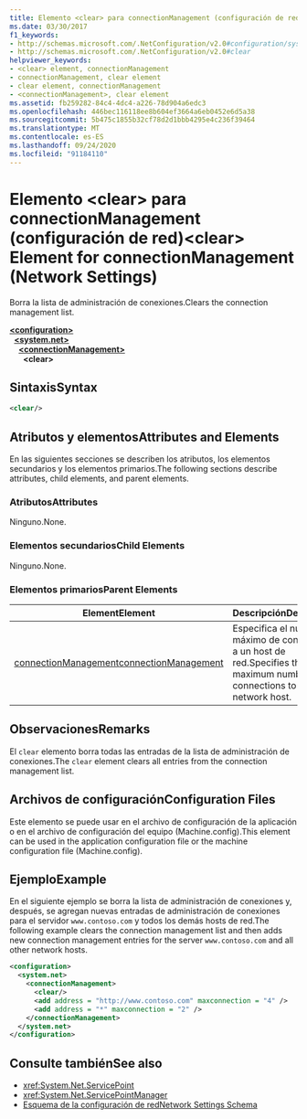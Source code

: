 ```yaml
---
title: Elemento <clear> para connectionManagement (configuración de red)
ms.date: 03/30/2017
f1_keywords:
- http://schemas.microsoft.com/.NetConfiguration/v2.0#configuration/system.net/connectionManagement/clear
- http://schemas.microsoft.com/.NetConfiguration/v2.0#clear
helpviewer_keywords:
- <clear> element, connectionManagement
- connectionManagement, clear element
- clear element, connectionManagement
- <connectionManagement>, clear element
ms.assetid: fb259282-84c4-4dc4-a226-78d904a6edc3
ms.openlocfilehash: 446bec116118ee8b604ef3664a6eb0452e6d5a38
ms.sourcegitcommit: 5b475c1855b32cf78d2d1bbb4295e4c236f39464
ms.translationtype: MT
ms.contentlocale: es-ES
ms.lasthandoff: 09/24/2020
ms.locfileid: "91184110"
---
```

# <a name="clear-element-for-connectionmanagement-network-settings"></a><span data-ttu-id="05c24-102">Elemento \<clear> para connectionManagement (configuración de red)</span><span class="sxs-lookup"><span data-stu-id="05c24-102">\<clear> Element for connectionManagement (Network Settings)</span></span>

<span data-ttu-id="05c24-103">Borra la lista de administración de conexiones.</span><span class="sxs-lookup"><span data-stu-id="05c24-103">Clears the connection management list.</span></span>  

[**\<configuration>**](../configuration-element.md)\
&nbsp;&nbsp;[**\<system.net>**](system-net-element-network-settings.md)\
&nbsp;&nbsp;&nbsp;&nbsp;[**\<connectionManagement>**](connectionmanagement-element-network-settings.md)\
&nbsp;&nbsp;&nbsp;&nbsp;&nbsp;&nbsp;**\<clear>**

## <a name="syntax"></a><span data-ttu-id="05c24-104">Sintaxis</span><span class="sxs-lookup"><span data-stu-id="05c24-104">Syntax</span></span>  
  
```xml  
<clear/>  
```  
  
## <a name="attributes-and-elements"></a><span data-ttu-id="05c24-105">Atributos y elementos</span><span class="sxs-lookup"><span data-stu-id="05c24-105">Attributes and Elements</span></span>  

 <span data-ttu-id="05c24-106">En las siguientes secciones se describen los atributos, los elementos secundarios y los elementos primarios.</span><span class="sxs-lookup"><span data-stu-id="05c24-106">The following sections describe attributes, child elements, and parent elements.</span></span>  
  
### <a name="attributes"></a><span data-ttu-id="05c24-107">Atributos</span><span class="sxs-lookup"><span data-stu-id="05c24-107">Attributes</span></span>  

 <span data-ttu-id="05c24-108">Ninguno.</span><span class="sxs-lookup"><span data-stu-id="05c24-108">None.</span></span>  
  
### <a name="child-elements"></a><span data-ttu-id="05c24-109">Elementos secundarios</span><span class="sxs-lookup"><span data-stu-id="05c24-109">Child Elements</span></span>  

 <span data-ttu-id="05c24-110">Ninguno.</span><span class="sxs-lookup"><span data-stu-id="05c24-110">None.</span></span>  
  
### <a name="parent-elements"></a><span data-ttu-id="05c24-111">Elementos primarios</span><span class="sxs-lookup"><span data-stu-id="05c24-111">Parent Elements</span></span>  
  
|<span data-ttu-id="05c24-112">**Element**</span><span class="sxs-lookup"><span data-stu-id="05c24-112">**Element**</span></span>|<span data-ttu-id="05c24-113">**Descripción**</span><span class="sxs-lookup"><span data-stu-id="05c24-113">**Description**</span></span>|  
|-----------------|---------------------|  
|[<span data-ttu-id="05c24-114">connectionManagement</span><span class="sxs-lookup"><span data-stu-id="05c24-114">connectionManagement</span></span>](connectionmanagement-element-network-settings.md)|<span data-ttu-id="05c24-115">Especifica el número máximo de conexiones a un host de red.</span><span class="sxs-lookup"><span data-stu-id="05c24-115">Specifies the maximum number of connections to a network host.</span></span>|  
  
## <a name="remarks"></a><span data-ttu-id="05c24-116">Observaciones</span><span class="sxs-lookup"><span data-stu-id="05c24-116">Remarks</span></span>  

 <span data-ttu-id="05c24-117">El `clear` elemento borra todas las entradas de la lista de administración de conexiones.</span><span class="sxs-lookup"><span data-stu-id="05c24-117">The `clear` element clears all entries from the connection management list.</span></span>  
  
## <a name="configuration-files"></a><span data-ttu-id="05c24-118">Archivos de configuración</span><span class="sxs-lookup"><span data-stu-id="05c24-118">Configuration Files</span></span>  

 <span data-ttu-id="05c24-119">Este elemento se puede usar en el archivo de configuración de la aplicación o en el archivo de configuración del equipo (Machine.config).</span><span class="sxs-lookup"><span data-stu-id="05c24-119">This element can be used in the application configuration file or the machine configuration file (Machine.config).</span></span>  
  
## <a name="example"></a><span data-ttu-id="05c24-120">Ejemplo</span><span class="sxs-lookup"><span data-stu-id="05c24-120">Example</span></span>  

 <span data-ttu-id="05c24-121">En el siguiente ejemplo se borra la lista de administración de conexiones y, después, se agregan nuevas entradas de administración de conexiones para el servidor `www.contoso.com` y todos los demás hosts de red.</span><span class="sxs-lookup"><span data-stu-id="05c24-121">The following example clears the connection management list and then adds new connection management entries for the server `www.contoso.com` and all other network hosts.</span></span>  
  
```xml  
<configuration>  
  <system.net>  
    <connectionManagement>  
      <clear/>  
      <add address = "http://www.contoso.com" maxconnection = "4" />  
      <add address = "*" maxconnection = "2" />  
    </connectionManagement>  
  </system.net>  
</configuration>  
```  
  
## <a name="see-also"></a><span data-ttu-id="05c24-122">Consulte también</span><span class="sxs-lookup"><span data-stu-id="05c24-122">See also</span></span>

- <xref:System.Net.ServicePoint>
- <xref:System.Net.ServicePointManager>
- [<span data-ttu-id="05c24-123">Esquema de la configuración de red</span><span class="sxs-lookup"><span data-stu-id="05c24-123">Network Settings Schema</span></span>](index.md)
